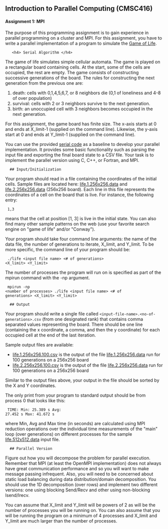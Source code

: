 <!DOCTYPE html>
<!-- saved from url=(0063)https://www.cs.umd.edu/class/fall2023/cmsc416/assignment1.shtml -->
<html lang="en"><head><meta http-equiv="Content-Type" content="text/html; charset=UTF-8">
    <!-- Required meta tags -->
    

<div class="container-fluid">
  <div class="add-padding">
    <div class="row" style="padding-top: 70px;">
      <div class="col-md-12 pt-md-3">
      <h2 class="text-center">Introduction to Parallel Computing (CMSC416)</h2>
      <h4>Assignment 1: MPI</h4>
      <p>
The purpose of this programming assignment is to gain experience in parallel
programming on a cluster and MPI. For this assignment, you have to write a
parallel implementation of a program to simulate the <a href="https://en.wikipedia.org/wiki/Conway%27s_Game_of_Life">Game of Life</a>.
      </p>

       <h4> Serial Algorithm </h4>
The game of life simulates simple cellular automata. The game is played on a
rectangular board containing cells. At the start, some of the cells are
occupied, the rest are empty. The game consists of constructing successive
generations of the board. The rules for constructing the next generation from
the previous one are:
      </p><ol>
        <li>death: cells with 0,1,4,5,6,7, or 8 neighbors die (0,1 of loneliness and 4-8 of over population)</li>
        <li>survival: cells with 2 or 3 neighbors survive to the next generation.</li>
        <li>birth: an unoccupied cell with 3 neighbors becomes occupied in the next generation.</li>
      </ol>
For this assignment, the game board has finite size. The x-axis starts at 0 and
ends at X_limit-1 (supplied on the command line). Likewise, the y-axis start at
0 and ends at Y_limit-1 (supplied on the command line).
      <p></p>

 
You can use the provided <a href="https://github.com/CMSC416/CMSC416/blob/04ebbad5e409310b1a5f09f5201b1c8f1418cd72/assignment-1/serial.C">serial
code</a> as a baseline to develop your parallel implementation.  It provides
some basic functionality such as parsing the input file and exporting the final
board state to a CSV file. Your task is to implement the parallel version using
C, C++, or Fortran, and MPI.
      </p>

      ## Input/Initialization 

Your program should read in a file containing the coordinates of the initial
cells. Sample files are located here: <a href="https://www.cs.umd.edu/class/fall2023/cmsc416/assignments/assign1/data/life.1.256x256.data">life.1.256x256.data</a> and
<a href="https://www.cs.umd.edu/class/fall2023/cmsc416/assignments/assign1/data/life.2.256x256.data">life.2.256x256.data</a>
(256x256 board). Each line in this file represents the coordinates of a cell on
the board that is live.  For instance, the following entry:
          </p><pre><code> 
          1,3
          </code></pre>
means that the cell at position [1, 3] is live in the initial state. You can
also find many other sample patterns on the web (use your favorite search
engine on "game of life" and/or "Conway").
      <p></p>

Your program should take four command line arguments: the name of the data
file, the number of generations to iterate, X_limit, and Y_limit.  To be more
specific, the command line of your program should be:
          </p><pre><code>
          ./life &lt;input file name&gt; &lt;# of generations&gt; &lt;X_limit&gt; &lt;Y_limit&gt;
          </code></pre>
      <p></p>

The number of processes the program will run on is specified as part of the
mpirun command with the -np argument.
          </p><pre><code>
          mpirun -np &lt;number of processes&gt; ./life &lt;input file name&gt; &lt;# of generations&gt; &lt;X_limit&gt; &lt;Y_limit&gt;
          </code></pre>
      <p></p>

      ## Output


Your program should write a single file called
<code>&lt;input-file-name&gt;.&lt;no-of-generations&gt;.csv</code> (from one
designated rank) that contains comma separated values representing the board.
There should be one line (containing the x coordinate, a comma, and then the y
coordinate) for each occupied cell at the end of the last iteration.

Sample output files are available:
        </p><ul>
          <li><a href="https://www.cs.umd.edu/class/fall2023/cmsc416/assignments/assign1/data/life.1.256x256.100.csv">life.1.256x256.100.csv</a> is the output of the file <a href="https://www.cs.umd.edu/class/fall2023/cmsc416/assignments/assign1/data/life.1.256x256.data">life.1.256x256.data</a> run for 100 generations on a 256x256 board</li>
          <li><a href="https://www.cs.umd.edu/class/fall2023/cmsc416/assignments/assign1/data/life.2.256x256.100.csv">life.2.256x256.100.csv</a> is the output of the file <a href="https://www.cs.umd.edu/class/fall2023/cmsc416/assignments/assign1/data/life.2.256x256.data">life.2.256x256.data</a> run for 100 generations on a 256x256 board</li>
        </ul>
Similar to the output files above, your output in the file should be sorted by
the X and Y coordinates.
      <p></p>


The only print from your program to standard output should be from process 0
that looks like this:
        </p><pre><code>
        TIME: Min: 25.389 s Avg: 27.452 s Max: 41.672 s
        </code></pre>
where Min, Avg and Max time (in seconds) are calculated using MPI reduction
operations over the individual time measurements of the "main" loop (over
generations) on different processes for the sample <a href="https://www.cs.umd.edu/class/fall2023/cmsc416/assignments/assign1/data/life.512x512.data">life.512x512.data</a> input
file.
      <p></p>

      ## Parallel Version 

Figure out how you will decompose the problem for parallel execution.  Remember
that MPI (at least the OpenMPI implementation) does not always have great
communication performance and so you will want to make message passing
infrequent. Also, you will need to be concerned about static load balancing
during data distribution/domain decomposition.
You should use the 1D decomposition (over rows) and implement two different versions: one using blocking Send/Recv and other using non-blocking Isend/Irecv.
      </p>


You can assume that X_limit and Y_limit will be powers of 2 as will be the number of processes you will be running on. You can also assume that you will be running the program on a minimum of 4 processes and X_limit and Y_limit are much larger than the number of processes.
      </p>
  </div>
</div> <!-- end of document -->


</body><grammarly-desktop-integration data-grammarly-shadow-root="true"><template shadowrootmode="open"><style>
      div.grammarly-desktop-integration {
        position: absolute;
        width: 1px;
        height: 1px;
        padding: 0;
        margin: -1px;
        overflow: hidden;
        clip: rect(0, 0, 0, 0);
        white-space: nowrap;
        border: 0;
        -moz-user-select: none;
        -webkit-user-select: none;
        -ms-user-select:none;
        user-select:none;
      }
